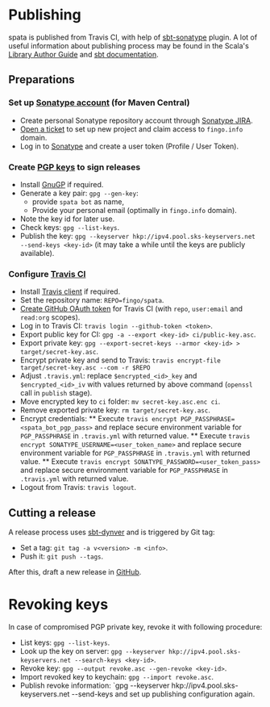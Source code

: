 Publishing
==========

spata is published from Travis CI,
with help of [sbt-sonatype](https://github.com/xerial/sbt-sonatype) plugin.
A lot of useful information about publishing process may be found in the
Scala's [Library Author Guide](https://docs.scala-lang.org/overviews/contributors/index.html#publish-a-release)
and [sbt documentation](https://www.scala-sbt.org/release/docs/Using-Sonatype.html).

Preparations
-----------------

### Set up [Sonatype account](https://central.sonatype.org/publish/publish-guide/#initial-setup) (for Maven Central)

* Create personal Sonatype repository account through [Sonatype JIRA](https://issues.sonatype.org/secure/Signup!default.jspa).
* [Open a ticket](https://issues.sonatype.org/secure/CreateIssue.jspa?issuetype=21&pid=10134) to set up new project
  and claim access to `fingo.info` domain.
* Log in to [Sonatype](https://oss.sonatype.org/) and create a user token (Profile / User Token).

### Create [PGP keys](https://github.com/sbt/sbt-pgp) to sign releases

* Install [GnuGP](https://gnupg.org/download/index.html) if required.
* Generate a key pair: `gpg --gen-key`:
  * provide `spata bot` as name,
  * Provide your personal email (optimally in `fingo.info` domain).
* Note the key id for later use.
* Check keys: `gpg --list-keys`.
* Publish the key: `gpg --keyserver hkp://ipv4.pool.sks-keyservers.net --send-keys <key-id>`
  (it may take a while until the keys are publicly available).

### Configure [Travis CI](https://travis-ci.com/github/fingo/spata)

* Install [Travis client](https://github.com/travis-ci/travis.rb#installation) if required.
* Set the repository name: `REPO=fingo/spata`.
* [Create GitHub OAuth token](https://docs.github.com/en/github/authenticating-to-github/creating-a-personal-access-token)
  for Travis CI (with `repo`, `user:email` and `read:org` scopes).
* Log in to Travis CI: `travis login --github-token <token>`.
* Export public key for CI: `gpg -a --export <key-id> ci/public-key.asc`.
* Export private key: `gpg --export-secret-keys --armor <key-id> > target/secret-key.asc`.
* Encrypt private key and send to Travis: `travis encrypt-file target/secret-key.asc --com -r $REPO`
* Adjust `.travis.yml`: replace `$encrypted_<id>_key` and `$encrypted_<id>_iv` with values returned by above command
  (`openssl` call in `publish` stage).
* Move encrypted key to `ci` folder: `mv secret-key.asc.enc ci`.
* Remove exported private key: `rm target/secret-key.asc`.
* Encrypt credentials:
  ** Execute `travis encrypt PGP_PASSPHRASE=<spata_bot_pgp_pass>`
  and replace secure environment variable for `PGP_PASSPHRASE` in `.travis.yml` with returned value.
  ** Execute `travis encrypt SONATYPE_USERNAME=<user_token_name>`
  and replace secure environment variable for `PGP_PASSPHRASE` in `.travis.yml` with returned value.
  ** Execute `travis encrypt SONATYPE_PASSWORD=<user_token_pass>`
  and replace secure environment variable for `PGP_PASSPHRASE` in `.travis.yml` with returned value.
* Logout from Travis: `travis logout`.

Cutting a release
-----------------

A release process uses [sbt-dynver](https://github.com/dwijnand/sbt-dynver) and is triggered by Git tag:
* Set a tag: `git tag -a v<version> -m <info>`.
* Push it: `git push --tags`.

After this, draft a new release in [GitHub](https://github.com/fingo/spata/releases).

Revoking keys
=============

In case of compromised PGP private key, revoke it with following procedure:
* List keys: `gpg --list-keys`.
* Look up the key on server: `gpg --keyserver hkp://ipv4.pool.sks-keyservers.net --search-keys <key-id>`.
* Revoke key: `gpg --output revoke.asc --gen-revoke <key-id>`.
* Import revoked key to keychain: `gpg --import revoke.asc`.
* Publish revoke information: `gpg --keyserver hkp://ipv4.pool.sks-keyservers.net --send-keys <key-id>
  and set up publishing configuration again.
